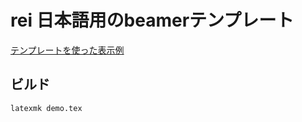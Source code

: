 # rei 日本語用のbeamerテンプレート

[テンプレートを使った表示例](https://nryotaro.dev/rei.pdf)

## ビルド

    latexmk demo.tex

